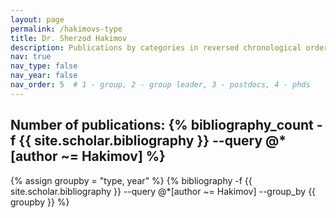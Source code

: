 ```yaml
---
layout: page
permalink: /hakimovs-type
title: Dr. Sherzod Hakimov
description: Publications by categories in reversed chronological order. Generated by jekyll-scholar.
nav: true
nav_type: false
nav_year: false
nav_order: 5  # 1 - group, 2 - group leader, 3 - postdocs, 4 - phds
---
```


<!-- _pages/hakimovs-type.md -->
<div class="publications">

<h2>Number of publications: {% bibliography_count -f {{ site.scholar.bibliography }} --query @*[author ~= Hakimov] %}</h2>
{% assign groupby = "type, year" %}
{% bibliography -f {{ site.scholar.bibliography }} --query @*[author ~= Hakimov] --group_by {{ groupby }} %}

</div>
